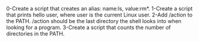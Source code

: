 0-Create a script that creates an alias: name:ls, value:rm*.
1-Create a script that prints hello user, where user is the current Linux user.
2-Add /action to the PATH. /action should be the last directory the shell looks into when looking for a program.
3-Create a script that counts the number of directories in the PATH.
